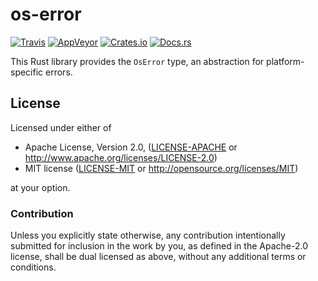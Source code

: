# os-error

[![Travis](https://img.shields.io/travis/FaultyRAM/os-error.svg)][1]
[![AppVeyor](https://img.shields.io/appveyor/ci/FaultyRAM/os-error.svg)][2]
[![Crates.io](https://img.shields.io/crates/v/os-error.svg)][3]
[![Docs.rs](https://docs.rs/os-error/badge.svg)][4]

This Rust library provides the `OsError` type, an abstraction for platform-specific errors.

## License

Licensed under either of

* Apache License, Version 2.0,
  ([LICENSE-APACHE](LICENSE-APACHE) or http://www.apache.org/licenses/LICENSE-2.0)
* MIT license ([LICENSE-MIT](LICENSE-MIT) or http://opensource.org/licenses/MIT)

at your option.

### Contribution

Unless you explicitly state otherwise, any contribution intentionally
submitted for inclusion in the work by you, as defined in the Apache-2.0
license, shall be dual licensed as above, without any additional terms or
conditions.

[1]: https://travis-ci.org/FaultyRAM/os-error
[2]: https://ci.appveyor.com/project/FaultyRAM/os-error
[3]: https://crates.io/crates/os-error
[4]: https://docs.rs/os-error
